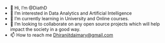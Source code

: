 - 👋 Hi, I’m @DiathD
- 👀 I’m interested in Data Analytics and Artificial Intelligence
- 🌱 I’m currently learning in University and Online courses.
- 💞️ I’m looking to collaborate on any open source projects which will help impact the society in a good way.
- 📫 How to reach me Dhiranjitdaimary@gmail.com

<!---
DhiranD/DhiranD is a ✨ special ✨ repository because its `README.md` (this file) appears on your GitHub profile.
You can click the Preview link to take a look at your changes.
--->
